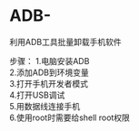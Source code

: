 # ADB-
利用ADB工具批量卸载手机软件

步骤：
1.电脑安装ADB  
2.添加ADB到环境变量  
3.打开手机开发者模式  
4.打开USB调试  
5.用数据线连接手机  
6.使用root时需要给shell root权限  